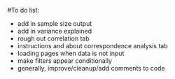 #To do list:  

- add in sample size output
- add in variance explained
- rough out correlation tab
- instructions and about correspondence analysis tab
- loading pages when data is not input
- make filters appear conditionally
- generally, improve/cleanup/add comments to code